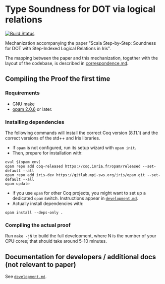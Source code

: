 # Type Soundness for DOT via logical relations

[![Build Status](https://travis-ci.org/Blaisorblade/dot-iris.svg?branch=master)](https://travis-ci.org/Blaisorblade/dot-iris)

Mechanization accompanying the paper "Scala Step-by-Step: Soundness for
DOT with Step-Indexed Logical Relations in Iris".

The mapping between the paper and this mechanization, together with the
layout of the codebase, is described in
[correspondence.md](correspondence.md).

## Compiling the Proof the first time
### Requirements
- GNU make
- [opam 2.0.6](https://opam.ocaml.org/doc/Install.html) or later.

### Installing dependencies

The following commands will install the correct Coq version (8.11.1) and the
correct versions of the std++ and Iris libraries.

- If `opam` is not configured, run its setup wizard with `opam init`.
- Then, prepare for installation with:
```shell
eval $(opam env)
opam repo add coq-released https://coq.inria.fr/opam/released --set-default --all
opam repo add iris-dev https://gitlab.mpi-sws.org/iris/opam.git --set-default --all
opam update
```
- If you use `opam` for other Coq projects, you might want to set up a dedicated
  `opam` switch. Instructions appear in [`development.md`](./development.md).
- Actually install dependencies with:
```shell
opam install --deps-only .
```

### Compiling the actual proof

Run `make -jN` to build the full development, where N is the number of your
CPU cores; that should take around 5-10 minutes.

## Documentation for developers / additional docs (not relevant to paper)

See [`development.md`](development.md).
